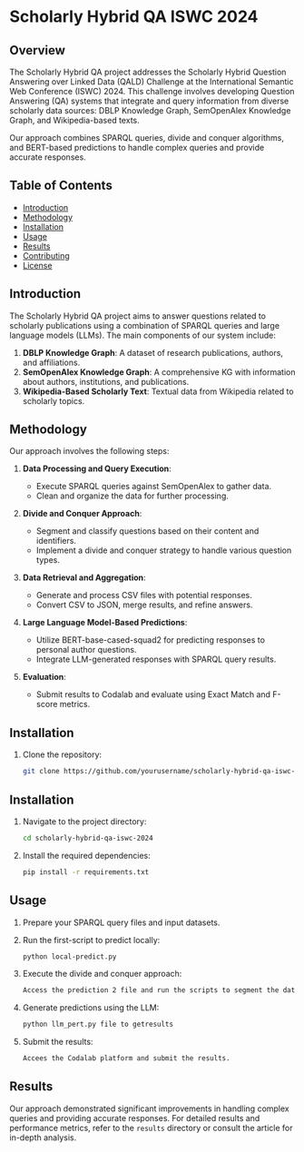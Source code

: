 # Scholarly Hybrid QA ISWC 2024

## Overview

The Scholarly Hybrid QA project addresses the Scholarly Hybrid Question Answering over Linked Data (QALD) Challenge at the International Semantic Web Conference (ISWC) 2024. This challenge involves developing Question Answering (QA) systems that integrate and query information from diverse scholarly data sources: DBLP Knowledge Graph, SemOpenAlex Knowledge Graph, and Wikipedia-based texts.

Our approach combines SPARQL queries, divide and conquer algorithms, and BERT-based predictions to handle complex queries and provide accurate responses.

## Table of Contents

- [Introduction](#introduction)
- [Methodology](#methodology)
- [Installation](#installation)
- [Usage](#usage)
- [Results](#results)
- [Contributing](#contributing)
- [License](#license)

## Introduction

The Scholarly Hybrid QA project aims to answer questions related to scholarly publications using a combination of SPARQL queries and large language models (LLMs). The main components of our system include:

1. **DBLP Knowledge Graph**: A dataset of research publications, authors, and affiliations.
2. **SemOpenAlex Knowledge Graph**: A comprehensive KG with information about authors, institutions, and publications.
3. **Wikipedia-Based Scholarly Text**: Textual data from Wikipedia related to scholarly topics.

## Methodology

Our approach involves the following steps:

1. **Data Processing and Query Execution**:
   - Execute SPARQL queries against SemOpenAlex to gather data.
   - Clean and organize the data for further processing.

2. **Divide and Conquer Approach**:
   - Segment and classify questions based on their content and identifiers.
   - Implement a divide and conquer strategy to handle various question types.

3. **Data Retrieval and Aggregation**:
   - Generate and process CSV files with potential responses.
   - Convert CSV to JSON, merge results, and refine answers.

4. **Large Language Model-Based Predictions**:
   - Utilize BERT-base-cased-squad2 for predicting responses to personal author questions.
   - Integrate LLM-generated responses with SPARQL query results.

5. **Evaluation**:
   - Submit results to Codalab and evaluate using Exact Match and F-score metrics.

## Installation

1. Clone the repository:

   ```bash
   git clone https://github.com/yourusername/scholarly-hybrid-qa-iswc-2024.git
## Installation

1. Navigate to the project directory:

    ```bash
    cd scholarly-hybrid-qa-iswc-2024
    ```

2. Install the required dependencies:

    ```bash
    pip install -r requirements.txt
    ```

## Usage

1. Prepare your SPARQL query files and input datasets.

2. Run the first-script to predict locally:

    ```bash
    python local-predict.py
    ```

3. Execute the divide and conquer approach:

    ```bash
    Access the prediction 2 file and run the scripts to segment the dataset.
    ```

4. Generate predictions using the LLM:

    ```bash
    python llm_pert.py file to getresults 
    ```

5. Submit the results:

    ```bash
    Accees the Codalab platform and submit the results.
    ```

## Results

Our approach demonstrated significant improvements in handling complex queries and providing accurate responses. For detailed results and performance metrics, refer to the `results` directory or consult the article for in-depth analysis.

